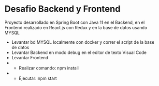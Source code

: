 # Desafio Backend y Frontend



Proyecto desarrollado en Spring Boot con Java 11 en el Backend, en el Frontend realizado en React.js con Redux y en la base de datos usando MYSQL

- Levantar bd MYSQL localmente con docker y correr el script de la base de datos
- Levantar Backend en modo debug en el editor de texto Visual Code  
- Levantar Frontend
- - Realizar comando:  npm install 
- - Ejecutar: npm start
